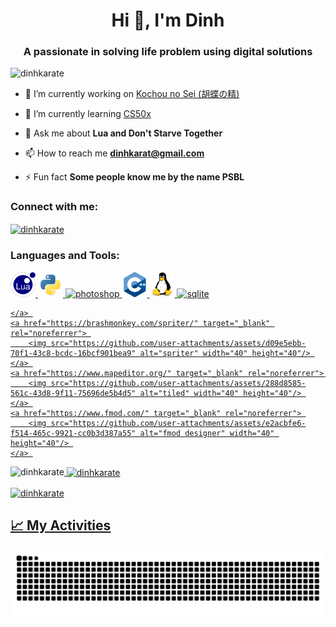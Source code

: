 <h1 align="center">Hi 👋, I'm Dinh</h1>
<h3 align="center">A passionate in solving life problem using digital solutions</h3>

<p align="left"> <img src="https://komarev.com/ghpvc/?username=dinhkarate&label=Profile%20views&color=0e75b6&style=flat" alt="dinhkarate" /> </p>

- 🔭 I’m currently working on [Kochou no Sei (胡蝶の精)](https://steamcommunity.com/sharedfiles/filedetails/?id=2733891656)

- 🌱 I’m currently learning [CS50x](https://pll.harvard.edu/course/cs50-introduction-computer-science)

- 💬 Ask me about **Lua and Don't Starve Together**

- 📫 How to reach me **dinhkarat@gmail.com**

- ⚡ Fun fact **Some people know me by the name PSBL**

<h3 align="left">Connect with me:</h3>
<p align="left">
<a href="https://fb.com/dinhkarate" target="blank"><img align="center" src="https://raw.githubusercontent.com/rahuldkjain/github-profile-readme-generator/master/src/images/icons/Social/facebook.svg" alt="dinhkarate" height="30" width="40" /></a>
</p>

<h3 align="left">Languages and Tools:</h3>
<p align="left"> 
    <a href="https://www.lua.org/" target="_blank" rel="noreferrer"> 
        <img src="https://raw.githubusercontent.com/devicons/devicon/master/icons/lua/lua-original.svg" alt="lua" width="40" height="40"/> 
    </a> 
    <a href="https://www.python.org" target="_blank" rel="noreferrer"> 
        <img src="https://raw.githubusercontent.com/devicons/devicon/master/icons/python/python-original.svg" alt="python" width="40" height="40"/> 
    </a> 
    <a href="https://www.photoshop.com/en" target="_blank" rel="noreferrer"> 
        <img src="https://upload.wikimedia.org/wikipedia/commons/b/be/Adobe_Photoshop_CS6_icon.png" alt="photoshop" width="40" height="40"/> 
    </a> 
    <a href="https://www.w3schools.com/cpp/" target="_blank" rel="noreferrer"> 
        <img src="https://raw.githubusercontent.com/devicons/devicon/master/icons/cplusplus/cplusplus-original.svg" alt="cplusplus" width="40" height="40"/> 
    </a> 
    <a href="https://www.linux.org/" target="_blank" rel="noreferrer"> 
        <img src="https://raw.githubusercontent.com/devicons/devicon/master/icons/linux/linux-original.svg" alt="linux" width="40" height="40"/> 
    </a> 
    <a href="https://www.sqlite.org/" target="_blank" rel="noreferrer"> 
        <img src="https://www.vectorlogo.zone/logos/sqlite/sqlite-icon.svg" alt="sqlite" width="40" height="40"/> 

    </a> 
    <a href="https://brashmonkey.com/spriter/" target="_blank" rel="noreferrer"> 
        <img src="https://github.com/user-attachments/assets/d09e5ebb-70f1-43c8-bcdc-16bcf901bea9" alt="spriter" width="40" height="40"/> 
    </a> 
    <a href="https://www.mapeditor.org/" target="_blank" rel="noreferrer"> 
        <img src="https://github.com/user-attachments/assets/288d8585-561c-43d8-9f11-75696de5b4d5" alt="tiled" width="40" height="40"/> 
    </a> 
    <a href="https://www.fmod.com/" target="_blank" rel="noreferrer"> 
        <img src="https://github.com/user-attachments/assets/e2acbfe6-f514-465c-9921-cc0b3d387a55" alt="fmod designer" width="40" height="40"/> 
    </a> 
</p>

<p><img align="left" src="https://github-readme-stats.vercel.app/api/top-langs?username=dinhkarate&show_icons=true&locale=en&layout=compact" alt="dinhkarate" /></p>

<p>&nbsp;<img align="center" src="https://github-readme-stats.vercel.app/api?username=dinhkarate&show_icons=true&locale=en" alt="dinhkarate" /></p>

<p><img align="center" src="https://github-readme-streak-stats.herokuapp.com/?user=dinhkarate&" alt="dinhkarate" /></p>



## 📈 My Activities

<picture>
  <source media="(prefers-color-scheme: dark)" srcset="https://raw.githubusercontent.com/dinhkarate/dinhkarate/output/github-contribution-grid-snake-dark.svg">
  <source media="(prefers-color-scheme: light)" srcset="https://raw.githubusercontent.com/dinhkarate/dinhkarate/output/github-contribution-grid-snake.svg">
  <img alt="github contribution grid snake animation" src="https://raw.githubusercontent.com/dinhkarate/dinhkarate/output/github-contribution-grid-snake.svg">
</picture>
